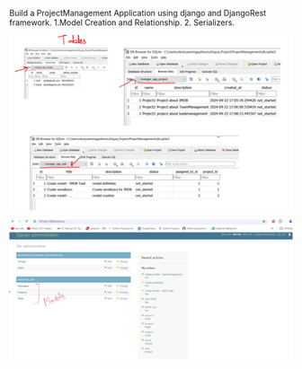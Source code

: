 Build a ProjectManagement Application using django and DjangoRest framework. 
1.Model Creation and Relationship.
2. Serializers. 

![image](images/Model_Tables.png)

![image](images/Model_Adminpage.png)
